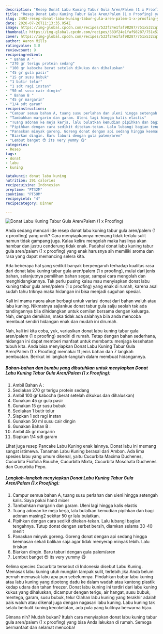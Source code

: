 ```yaml
---
description: "Resep Donat Labu Kuning Tabur Gula Aren/Palem (1 x Proofing) yang Enak"
title: "Resep Donat Labu Kuning Tabur Gula Aren/Palem (1 x Proofing) yang Enak"
slug: 2492-resep-donat-labu-kuning-tabur-gula-aren-palem-1-x-proofing-yang-enak
date: 2020-07-26T11:13:35.054Z
image: https://img-global.cpcdn.com/recipes/533f24e1faf98287/751x532cq70/donat-labu-kuning-tabur-gula-arenpalem-1-x-proofing-foto-resep-utama.jpg
thumbnail: https://img-global.cpcdn.com/recipes/533f24e1faf98287/751x532cq70/donat-labu-kuning-tabur-gula-arenpalem-1-x-proofing-foto-resep-utama.jpg
cover: https://img-global.cpcdn.com/recipes/533f24e1faf98287/751x532cq70/donat-labu-kuning-tabur-gula-arenpalem-1-x-proofing-foto-resep-utama.jpg
author: Aaron Mills
ratingvalue: 3.8
reviewcount: 9
recipeingredient:
- " Bahan A "
- "270 gr terigu protein sedang"
- "100 gr kabocha berat setelah dikukus dan dihaluskan"
- "45 gr gula pasir"
- "15 gr susu bubuk"
- "1 butir telur"
- "1 sdt ragi instan"
- "50 ml susu cair dingin"
- " Bahan B "
- "45 gr margarin"
- "1/4 sdt garam"
recipeinstructions:
- "Campur semua bahan A, tuang susu perlahan dan uleni hingga setengah kalis. Saya pakai hand mixer"
- "Tambahkan margarin dan garam. Uleni lagi hingga kalis elastis"
- "Tuang adonan ke meja kerja, lalu bulatkan kemudian pipihkan dan bagi adonan masing2 sekitar 50 gr lalu bulatkan."
- "Pipihkan dengan cara sedikit ditekan-tekan. Lalu lubangi bagian tengahnya. Tutup donat dengan serbet bersih, diamkan selama 30-40 menit"
- "Panaskan minyak goreng. Goreng donat dengan api sedang hingga keemasan sekali balikan saja agar tidak menyerap minyak lebih. Lalu tiriskan"
- "Biarkan dingin. Baru taburi dengan gula palem/aren"
- "Lembut banget 😍 its very yummy 😋"
categories:
- Resep
tags:
- donat
- labu
- kuning

katakunci: donat labu kuning 
nutrition: 291 calories
recipecuisine: Indonesian
preptime: "PT32M"
cooktime: "PT59M"
recipeyield: "4"
recipecategory: Dinner

---
```



![Donat Labu Kuning Tabur Gula Aren/Palem (1 x Proofing)](https://img-global.cpcdn.com/recipes/533f24e1faf98287/751x532cq70/donat-labu-kuning-tabur-gula-arenpalem-1-x-proofing-foto-resep-utama.jpg)

Anda sedang mencari ide resep donat labu kuning tabur gula aren/palem (1 x proofing) yang unik? Cara menyiapkannya memang tidak terlalu sulit namun tidak gampang juga. Kalau keliru mengolah maka hasilnya akan hambar dan justru cenderung tidak enak. Padahal donat labu kuning tabur gula aren/palem (1 x proofing) yang enak harusnya sih memiliki aroma dan rasa yang dapat memancing selera kita.

Ada beberapa hal yang sedikit banyak berpengaruh terhadap kualitas rasa dari donat labu kuning tabur gula aren/palem (1 x proofing), mulai dari jenis bahan, selanjutnya pemilihan bahan segar, sampai cara mengolah dan menghidangkannya. Tak perlu pusing kalau mau menyiapkan donat labu kuning tabur gula aren/palem (1 x proofing) yang enak di rumah, karena asal sudah tahu triknya maka hidangan ini bisa menjadi suguhan spesial.

Kali ini mama naora akan berbagi untuk variasi donat dari bahan waluh atau labu kuning. Nikmatnya sajiankue donat tabur gula salju seolah tak ada tandingannya bila dihidangkan untuk cemilan bersama dengan keluarga. Nah, dengan demikian, maka tidak ada salahnya bila anda mencoba membuat sendiri hidangan enak dan mudah ini dirumah.


Nah, kali ini kita coba, yuk, variasikan donat labu kuning tabur gula aren/palem (1 x proofing) sendiri di rumah. Tetap dengan bahan sederhana, hidangan ini dapat memberi manfaat untuk membantu menjaga kesehatan tubuh kita. Anda bisa menyiapkan Donat Labu Kuning Tabur Gula Aren/Palem (1 x Proofing) memakai 11 jenis bahan dan 7 langkah pembuatan. Berikut ini langkah-langkah dalam membuat hidangannya.

<!--inarticleads1-->

##### Bahan-bahan dan bumbu yang dibutuhkan untuk menyiapkan Donat Labu Kuning Tabur Gula Aren/Palem (1 x Proofing):

1. Ambil  Bahan A :
1. Sediakan 270 gr terigu protein sedang
1. Ambil 100 gr kabocha (berat setelah dikukus dan dihaluskan)
1. Gunakan 45 gr gula pasir
1. Gunakan 15 gr susu bubuk
1. Sediakan 1 butir telur
1. Siapkan 1 sdt ragi instan
1. Gunakan 50 ml susu cair dingin
1. Gunakan  Bahan B :
1. Ambil 45 gr margarin
1. Siapkan 1/4 sdt garam


Lihat juga resep Pancake Labu Kuning enak lainnya. Donat labu ini memang sangat istimewa. Tanaman Labu Kuning berasal dari Ambon. Ada lima spesies labu yang umum dikenal, yaitu Cucurbita Maxima Duchenes, Cucurbita Ficifolia Bouche, Cucurbita Mixta, Cucurbita Moschata Duchenes dan Cucurbita Pepo. 

<!--inarticleads2-->

##### Langkah-langkah menyiapkan Donat Labu Kuning Tabur Gula Aren/Palem (1 x Proofing):

1. Campur semua bahan A, tuang susu perlahan dan uleni hingga setengah kalis. Saya pakai hand mixer
1. Tambahkan margarin dan garam. Uleni lagi hingga kalis elastis
1. Tuang adonan ke meja kerja, lalu bulatkan kemudian pipihkan dan bagi adonan masing2 sekitar 50 gr lalu bulatkan.
1. Pipihkan dengan cara sedikit ditekan-tekan. Lalu lubangi bagian tengahnya. Tutup donat dengan serbet bersih, diamkan selama 30-40 menit
1. Panaskan minyak goreng. Goreng donat dengan api sedang hingga keemasan sekali balikan saja agar tidak menyerap minyak lebih. Lalu tiriskan
1. Biarkan dingin. Baru taburi dengan gula palem/aren
1. Lembut banget 😍 its very yummy 😋


Kelima species Cucurbita tersebut di Indonesia disebut Labu Kuning. Memasak labu kuning utuh mungkin tampak sulit, terlebih jika Anda belum pernah memasak labu apa pun sebelumnya. Pindahkan bubur labu kuning atau labu kuning yang dipotong dadu ke dalam wadah atau kantong plastik kedap udara dan tahan freezer. Donat labu kuning ini terdiri dari labu kuning kukus yang dihaluskan, dicampur dengan terigu, air hangat, susu bubuk, mentega, garam, susu bubuk, telur Olahan labu kuning yang terakhir adalah pais waluh atau dikenal juga dengan nagasari labu kuning. Labu kuning tak selalu berkulit kuning kecokelatan, ada pula yang kulitnya berwarna hijau. 

Gimana nih? Mudah bukan? Itulah cara menyiapkan donat labu kuning tabur gula aren/palem (1 x proofing) yang bisa Anda lakukan di rumah. Semoga bermanfaat dan selamat mencoba!
